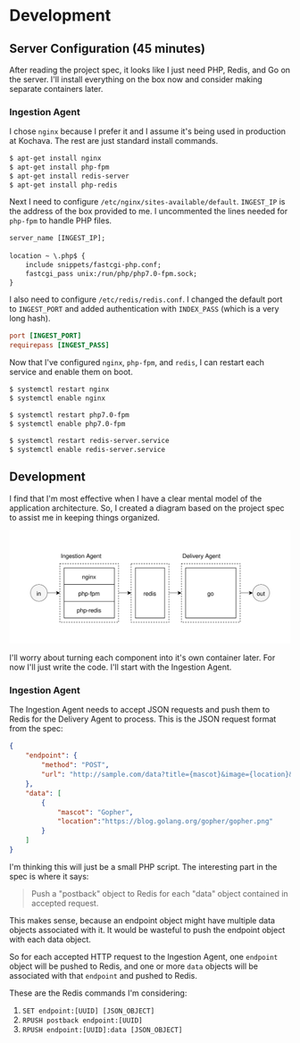 # Development

## Server Configuration (45 minutes)

After reading the project spec, it looks like I just need PHP, Redis, and Go on the server. I'll install everything on the box now and consider making separate containers later.

### Ingestion Agent

I chose `nginx` because I prefer it and I assume it's being used in production at Kochava. The rest are just standard install commands.

```
$ apt-get install nginx
$ apt-get install php-fpm
$ apt-get install redis-server
$ apt-get install php-redis
```

Next I need to configure `/etc/nginx/sites-available/default`. `INGEST_IP` is the address of the box provided to me. I uncommented the lines needed for `php-fpm` to handle PHP files.

```nginx
server_name [INGEST_IP];

location ~ \.php$ {
	include snippets/fastcgi-php.conf;
	fastcgi_pass unix:/run/php/php7.0-fpm.sock;
}
```

I also need to configure `/etc/redis/redis.conf`. I changed the default port to `INGEST_PORT` and added authentication with `INDEX_PASS` (which is a very long hash).

```conf
port [INGEST_PORT]
requirepass [INGEST_PASS]
```

Now that I've configured `nginx`, `php-fpm`, and `redis`, I can restart each service and enable them on boot. 

```
$ systemctl restart nginx
$ systemctl enable nginx
```

```
$ systemctl restart php7.0-fpm
$ systemctl enable php7.0-fpm
```

```
$ systemctl restart redis-server.service
$ systemctl enable redis-server.service
```

## Development

I find that I'm most effective when I have a clear mental model of the application architecture. So, I created a diagram based on the project spec to assist me in keeping things organized.

<p align="center">
	<img src="img/1.svg" />
</p>

I'll worry about turning each component into it's own container later. For now I'll just write the code. I'll start with the Ingestion Agent. 

### Ingestion Agent

The Ingestion Agent needs to accept JSON requests and push them to Redis for the Delivery Agent to process. This is the JSON request format from the spec:

```json
{
	"endpoint": {
		"method": "POST",
		"url": "http://sample.com/data?title={mascot}&image={location}&foo={bar}"
	},
	"data": [
		{
			"mascot": "Gopher",
			"location":"https://blog.golang.org/gopher/gopher.png"
		}
	]
}
```

I'm thinking this will just be a small PHP script. The interesting part in the spec is where it says:

> Push a "postback" object to Redis for each "data" object contained in accepted request.

This makes sense, because an endpoint object might have multiple data objects associated with it. It would be wasteful to push the endpoint object with each data object.

So for each accepted HTTP request to the Ingestion Agent, one `endpoint` object will be pushed to Redis, and one or more `data` objects will be associated with that `endpoint` and pushed to Redis.

These are the Redis commands I'm considering:

1. `SET endpoint:[UUID] [JSON_OBJECT]`
2. `RPUSH postback endpoint:[UUID]`
3. `RPUSH endpoint:[UUID]:data [JSON_OBJECT]`













